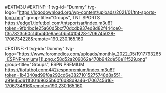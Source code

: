 #EXTM3U
#EXTINF:-1 tvg-id="Dummy" tvg-logo="https://logodownload.org/wp-content/uploads/2021/01/tnt-sports-logo.png" group-title="Groups", TNT SPORTS
https://edge1.tiofutbol.com/tntsportsar/index.m3u8?token=9fb4bc1e25a60d5bcf70dcdb937ed8d82f444ce0-f3c7823c60c14bd40e9aec0b5f410428-1706745028-1706734228&remote=190.230.165.160

#EXTINF:-1 tvg-id="Dummy" tvg-logo="https://www.foromedios.com/uploads/monthly_2022_05/1917793265_ESPNPremium(11).png.c58d52a209062a470b942de50e11f529.png" group-title="Groups", ESPN PREMIUM
https://tiofutbol.com:442/espnpremium/index.m3u8?token=1b4340ad99f8a292cd6e38271015275748d8a551-a91e45d611f30169635b60f6d88d9a46-1706745616-1706734816&remote=190.230.165.160
